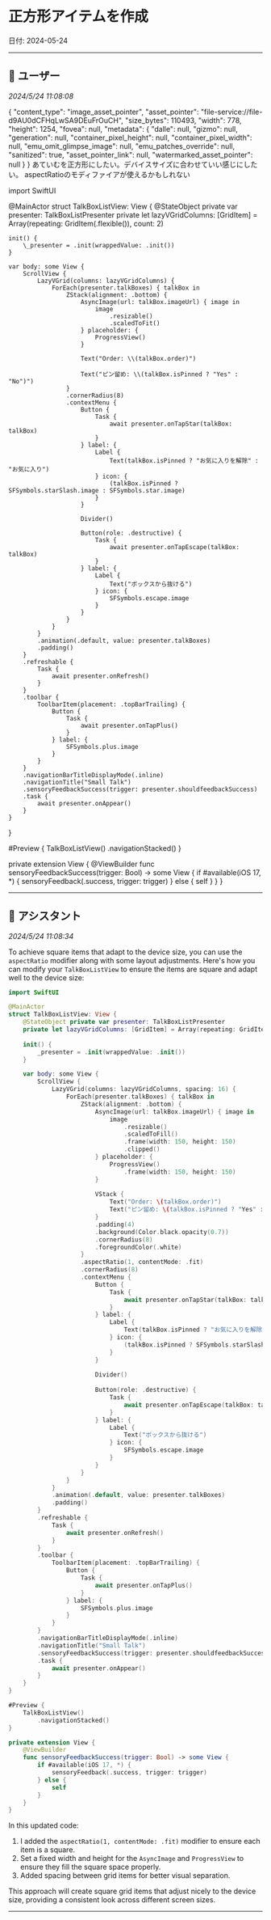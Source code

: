 # 正方形アイテムを作成

日付: 2024-05-24

---

## 👤 ユーザー
*2024/5/24 11:08:08*

{
  "content\_type": "image\_asset\_pointer",
  "asset\_pointer": "file-service://file-d9AU0dCFHqLwSA9DEuFrOuCH",
  "size\_bytes": 110493,
  "width": 778,
  "height": 1254,
  "fovea": null,
  "metadata": {
    "dalle": null,
    "gizmo": null,
    "generation": null,
    "container\_pixel\_height": null,
    "container\_pixel\_width": null,
    "emu\_omit\_glimpse\_image": null,
    "emu\_patches\_override": null,
    "sanitized": true,
    "asset\_pointer\_link": null,
    "watermarked\_asset\_pointer": null
  }
}
あていむを正方形にしたい。デバイスサイズに合わせていい感じにしたい。
aspectRatioのモディファイアが使えるかもしれない

import SwiftUI

@MainActor
struct TalkBoxListView: View {
    @StateObject private var presenter: TalkBoxListPresenter
    private let lazyVGridColumns: \[GridItem\] = Array(repeating: GridItem(.flexible()), count: 2)
    
    init() {
        \_presenter = .init(wrappedValue: .init())
    }

    var body: some View {
        ScrollView {
            LazyVGrid(columns: lazyVGridColumns) {
                ForEach(presenter.talkBoxes) { talkBox in
                    ZStack(alignment: .bottom) {
                        AsyncImage(url: talkBox.imageUrl) { image in
                            image
                                .resizable()
                                .scaledToFit()
                        } placeholder: {
                            ProgressView()
                        }
                        
                        Text("Order: \\(talkBox.order)")
                        
                        Text("ピン留め: \\(talkBox.isPinned ? "Yes" : "No")")
                    }
                    .cornerRadius(8)
                    .contextMenu {
                        Button {
                            Task {
                                await presenter.onTapStar(talkBox: talkBox)
                            }
                        } label: {
                            Label {
                                Text(talkBox.isPinned ? "お気に入りを解除" : "お気に入り")
                            } icon: {
                                (talkBox.isPinned ? SFSymbols.starSlash.image : SFSymbols.star.image)
                            }
                        }
                        
                        Divider()
                        
                        Button(role: .destructive) {
                            Task {
                                await presenter.onTapEscape(talkBox: talkBox)
                            }
                        } label: {
                            Label {
                                Text("ボックスから抜ける")
                            } icon: {
                                SFSymbols.escape.image
                            }
                        }
                    }
                }
            }
            .animation(.default, value: presenter.talkBoxes)
            .padding()
        }
        .refreshable {
            Task {
                await presenter.onRefresh()
            }
        }
        .toolbar {
            ToolbarItem(placement: .topBarTrailing) {
                Button {
                    Task {
                        await presenter.onTapPlus()
                    }
                } label: {
                    SFSymbols.plus.image
                }
            }
        }
        .navigationBarTitleDisplayMode(.inline)
        .navigationTitle("Small Talk")
        .sensoryFeedbackSuccess(trigger: presenter.shouldfeedbackSuccess)
        .task {
            await presenter.onAppear()
        }
    }
}

#Preview {
    TalkBoxListView()
        .navigationStacked()
}

private extension View {
    @ViewBuilder
    func sensoryFeedbackSuccess(trigger: Bool) -&gt; some View {
        if #available(iOS 17, \*) {
            sensoryFeedback(.success, trigger: trigger)
        } else {
            self
        }
    }
}

---

## 🤖 アシスタント
*2024/5/24 11:08:34*

To achieve square items that adapt to the device size, you can use the `aspectRatio` modifier along with some layout adjustments. Here's how you can modify your `TalkBoxListView` to ensure the items are square and adapt well to the device size:

```swift
import SwiftUI

@MainActor
struct TalkBoxListView: View {
    @StateObject private var presenter: TalkBoxListPresenter
    private let lazyVGridColumns: [GridItem] = Array(repeating: GridItem(.flexible()), count: 2)
    
    init() {
        _presenter = .init(wrappedValue: .init())
    }

    var body: some View {
        ScrollView {
            LazyVGrid(columns: lazyVGridColumns, spacing: 16) {
                ForEach(presenter.talkBoxes) { talkBox in
                    ZStack(alignment: .bottom) {
                        AsyncImage(url: talkBox.imageUrl) { image in
                            image
                                .resizable()
                                .scaledToFill()
                                .frame(width: 150, height: 150)
                                .clipped()
                        } placeholder: {
                            ProgressView()
                                .frame(width: 150, height: 150)
                        }
                        
                        VStack {
                            Text("Order: \(talkBox.order)")
                            Text("ピン留め: \(talkBox.isPinned ? "Yes" : "No")")
                        }
                        .padding(4)
                        .background(Color.black.opacity(0.7))
                        .cornerRadius(8)
                        .foregroundColor(.white)
                    }
                    .aspectRatio(1, contentMode: .fit)
                    .cornerRadius(8)
                    .contextMenu {
                        Button {
                            Task {
                                await presenter.onTapStar(talkBox: talkBox)
                            }
                        } label: {
                            Label {
                                Text(talkBox.isPinned ? "お気に入りを解除" : "お気に入り")
                            } icon: {
                                (talkBox.isPinned ? SFSymbols.starSlash.image : SFSymbols.star.image)
                            }
                        }
                        
                        Divider()
                        
                        Button(role: .destructive) {
                            Task {
                                await presenter.onTapEscape(talkBox: talkBox)
                            }
                        } label: {
                            Label {
                                Text("ボックスから抜ける")
                            } icon: {
                                SFSymbols.escape.image
                            }
                        }
                    }
                }
            }
            .animation(.default, value: presenter.talkBoxes)
            .padding()
        }
        .refreshable {
            Task {
                await presenter.onRefresh()
            }
        }
        .toolbar {
            ToolbarItem(placement: .topBarTrailing) {
                Button {
                    Task {
                        await presenter.onTapPlus()
                    }
                } label: {
                    SFSymbols.plus.image
                }
            }
        }
        .navigationBarTitleDisplayMode(.inline)
        .navigationTitle("Small Talk")
        .sensoryFeedbackSuccess(trigger: presenter.shouldfeedbackSuccess)
        .task {
            await presenter.onAppear()
        }
    }
}

#Preview {
    TalkBoxListView()
        .navigationStacked()
}

private extension View {
    @ViewBuilder
    func sensoryFeedbackSuccess(trigger: Bool) -> some View {
        if #available(iOS 17, *) {
            sensoryFeedback(.success, trigger: trigger)
        } else {
            self
        }
    }
}
```

In this updated code:

1. I added the `aspectRatio(1, contentMode: .fit)` modifier to ensure each item is a square.
2. Set a fixed width and height for the `AsyncImage` and `ProgressView` to ensure they fill the square space properly.
3. Added spacing between grid items for better visual separation.

This approach will create square grid items that adjust nicely to the device size, providing a consistent look across different screen sizes.

---
